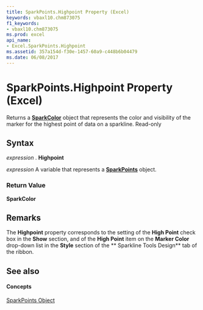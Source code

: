 ```yaml
---
title: SparkPoints.Highpoint Property (Excel)
keywords: vbaxl10.chm873075
f1_keywords:
- vbaxl10.chm873075
ms.prod: excel
api_name:
- Excel.SparkPoints.Highpoint
ms.assetid: 357a154d-f30e-1457-60a9-c448b6b04479
ms.date: 06/08/2017
---
```



# SparkPoints.Highpoint Property (Excel)

Returns a  **[SparkColor](Excel.SparkColor.md)** object that represents the color and visibility of the marker for the highest point of data on a sparkline. Read-only


## Syntax

 _expression_ . **Highpoint**

 _expression_ A variable that represents a **[SparkPoints](Excel.SparkPoints.md)** object.


### Return Value

 **SparkColor**


## Remarks

 The **Highpoint** property corresponds to the setting of the **High Point** check box in the **Show** section, and of the **High Point** item on the **Marker Color** drop-down list in the **Style** section of the ** Sparkline Tools Design** tab of the ribbon.


## See also


#### Concepts


[SparkPoints Object](Excel.SparkPoints.md)

